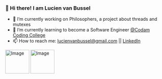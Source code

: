 ### 👋 Hi there! I am Lucien van Bussel

- 🔭 I’m currently working on Philosophers, a project about threads and mutexes
- 🌱 I’m currently learning to become a Software Engineer [@Codam Coding College](/)
- 📫 How to reach me: lucienvanbussel@gmail.com || [LinkedIn](https://www.linkedin.com/in/lucien-van-bussel-065076a3/)

<img src="https://github.com/lucienvb/lucienvb/assets/88743296/337ca275-4d58-4bbd-8cd7-cc33fb2f4c15" alt="Image" width="75"> <img src="https://github.com/lucienvb/lucienvb/assets/88743296/eb455015-31a6-4bca-b39b-e9a1b54f9f94" alt="Image" width="75">
